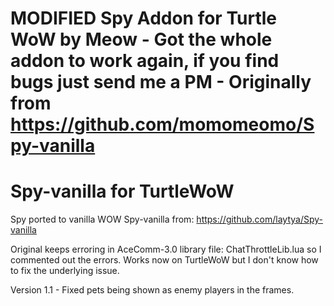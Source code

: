  # <b>MODIFIED Spy Addon for Turtle WoW by Meow - Got the whole addon to work again, if you find bugs just send me a PM - Originally from https://github.com/momomeomo/Spy-vanilla</b>
# Spy-vanilla for TurtleWoW
Spy ported to vanilla WOW Spy-vanilla from: https://github.com/laytya/Spy-vanilla

Original keeps erroring in AceComm-3.0 library file: ChatThrottleLib.lua so I commented out the errors. Works now on TurtleWoW but I don't know how to fix the underlying issue.

Version 1.1 - Fixed pets being shown as enemy players in the frames.
